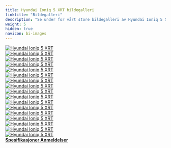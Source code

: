 ```yaml
---
title: Hyundai Ioniq 5 XRT bildegalleri
linktitle: "Bildegalleri"
description: "Se under for vårt store bildegalleri av Hyundai Ioniq 5 XRT. Klikk på bildene for høyoppløselige versjoner."
weight: 5
hidden: true
navicon: bi-images
---
```

<!-- markdownlint-disable MD033 -->
<div class="row" id ="my-gallery">
	<div class="pswp-grid-item col-6 col-md-4">
		<a href="https://media.evkx.net/multimedia/models/hyundai/ioniq_5/ioniq_5_xrt/chargeport_1.jpg"
data-pswp-src="https://media.evkx.net/multimedia/models/hyundai/ioniq_5/ioniq_5_xrt/chargeport_1.jpg"
data-pswp-width="3000"
data-pswp-height="2000" 
target="_blank">
			<img src="https://media.evkx.net/multimedia/models/hyundai/ioniq_5/ioniq_5_xrt/chargeport_1_xst.jpg" alt="Hyundai Ioniq 5 XRT" class="img-fluid " />
		</a>
	</div>
	<div class="pswp-grid-item col-6 col-md-4">
		<a href="https://media.evkx.net/multimedia/models/hyundai/ioniq_5/ioniq_5_xrt/details_1.jpg"
data-pswp-src="https://media.evkx.net/multimedia/models/hyundai/ioniq_5/ioniq_5_xrt/details_1.jpg"
data-pswp-width="3000"
data-pswp-height="2248" 
target="_blank">
			<img src="https://media.evkx.net/multimedia/models/hyundai/ioniq_5/ioniq_5_xrt/details_1_xst.jpg" alt="Hyundai Ioniq 5 XRT" class="img-fluid " />
		</a>
	</div>
	<div class="pswp-grid-item col-6 col-md-4">
		<a href="https://media.evkx.net/multimedia/models/hyundai/ioniq_5/ioniq_5_xrt/dynamic_1.jpg"
data-pswp-src="https://media.evkx.net/multimedia/models/hyundai/ioniq_5/ioniq_5_xrt/dynamic_1.jpg"
data-pswp-width="3000"
data-pswp-height="1999" 
target="_blank">
			<img src="https://media.evkx.net/multimedia/models/hyundai/ioniq_5/ioniq_5_xrt/dynamic_1_xst.jpg" alt="Hyundai Ioniq 5 XRT" class="img-fluid " />
		</a>
	</div>
	<div class="pswp-grid-item col-6 col-md-4">
		<a href="https://media.evkx.net/multimedia/models/hyundai/ioniq_5/ioniq_5_xrt/dynamic_2.jpg"
data-pswp-src="https://media.evkx.net/multimedia/models/hyundai/ioniq_5/ioniq_5_xrt/dynamic_2.jpg"
data-pswp-width="3000"
data-pswp-height="2000" 
target="_blank">
			<img src="https://media.evkx.net/multimedia/models/hyundai/ioniq_5/ioniq_5_xrt/dynamic_2_xst.jpg" alt="Hyundai Ioniq 5 XRT" class="img-fluid " />
		</a>
	</div>
	<div class="pswp-grid-item col-6 col-md-4">
		<a href="https://media.evkx.net/multimedia/models/hyundai/ioniq_5/ioniq_5_xrt/dynamic_3.jpg"
data-pswp-src="https://media.evkx.net/multimedia/models/hyundai/ioniq_5/ioniq_5_xrt/dynamic_3.jpg"
data-pswp-width="3000"
data-pswp-height="1999" 
target="_blank">
			<img src="https://media.evkx.net/multimedia/models/hyundai/ioniq_5/ioniq_5_xrt/dynamic_3_xst.jpg" alt="Hyundai Ioniq 5 XRT" class="img-fluid " />
		</a>
	</div>
	<div class="pswp-grid-item col-6 col-md-4">
		<a href="https://media.evkx.net/multimedia/models/hyundai/ioniq_5/ioniq_5_xrt/dynamic_4.jpg"
data-pswp-src="https://media.evkx.net/multimedia/models/hyundai/ioniq_5/ioniq_5_xrt/dynamic_4.jpg"
data-pswp-width="3000"
data-pswp-height="2000" 
target="_blank">
			<img src="https://media.evkx.net/multimedia/models/hyundai/ioniq_5/ioniq_5_xrt/dynamic_4_xst.jpg" alt="Hyundai Ioniq 5 XRT" class="img-fluid " />
		</a>
	</div>
	<div class="pswp-grid-item col-6 col-md-4">
		<a href="https://media.evkx.net/multimedia/models/hyundai/ioniq_5/ioniq_5_xrt/exterior_1.jpg"
data-pswp-src="https://media.evkx.net/multimedia/models/hyundai/ioniq_5/ioniq_5_xrt/exterior_1.jpg"
data-pswp-width="3000"
data-pswp-height="2000" 
target="_blank">
			<img src="https://media.evkx.net/multimedia/models/hyundai/ioniq_5/ioniq_5_xrt/exterior_1_xst.jpg" alt="Hyundai Ioniq 5 XRT" class="img-fluid " />
		</a>
	</div>
	<div class="pswp-grid-item col-6 col-md-4">
		<a href="https://media.evkx.net/multimedia/models/hyundai/ioniq_5/ioniq_5_xrt/exterior_2.jpg"
data-pswp-src="https://media.evkx.net/multimedia/models/hyundai/ioniq_5/ioniq_5_xrt/exterior_2.jpg"
data-pswp-width="3000"
data-pswp-height="2000" 
target="_blank">
			<img src="https://media.evkx.net/multimedia/models/hyundai/ioniq_5/ioniq_5_xrt/exterior_2_xst.jpg" alt="Hyundai Ioniq 5 XRT" class="img-fluid " />
		</a>
	</div>
	<div class="pswp-grid-item col-6 col-md-4">
		<a href="https://media.evkx.net/multimedia/models/hyundai/ioniq_5/ioniq_5_xrt/exterior_3.jpg"
data-pswp-src="https://media.evkx.net/multimedia/models/hyundai/ioniq_5/ioniq_5_xrt/exterior_3.jpg"
data-pswp-width="3000"
data-pswp-height="1995" 
target="_blank">
			<img src="https://media.evkx.net/multimedia/models/hyundai/ioniq_5/ioniq_5_xrt/exterior_3_xst.jpg" alt="Hyundai Ioniq 5 XRT" class="img-fluid " />
		</a>
	</div>
	<div class="pswp-grid-item col-6 col-md-4">
		<a href="https://media.evkx.net/multimedia/models/hyundai/ioniq_5/ioniq_5_xrt/exterior_4.jpg"
data-pswp-src="https://media.evkx.net/multimedia/models/hyundai/ioniq_5/ioniq_5_xrt/exterior_4.jpg"
data-pswp-width="3000"
data-pswp-height="2000" 
target="_blank">
			<img src="https://media.evkx.net/multimedia/models/hyundai/ioniq_5/ioniq_5_xrt/exterior_4_xst.jpg" alt="Hyundai Ioniq 5 XRT" class="img-fluid " />
		</a>
	</div>
	<div class="pswp-grid-item col-6 col-md-4">
		<a href="https://media.evkx.net/multimedia/models/hyundai/ioniq_5/ioniq_5_xrt/exterior_5.jpg"
data-pswp-src="https://media.evkx.net/multimedia/models/hyundai/ioniq_5/ioniq_5_xrt/exterior_5.jpg"
data-pswp-width="3000"
data-pswp-height="2000" 
target="_blank">
			<img src="https://media.evkx.net/multimedia/models/hyundai/ioniq_5/ioniq_5_xrt/exterior_5_xst.jpg" alt="Hyundai Ioniq 5 XRT" class="img-fluid " />
		</a>
	</div>
	<div class="pswp-grid-item col-6 col-md-4">
		<a href="https://media.evkx.net/multimedia/models/hyundai/ioniq_5/ioniq_5_xrt/frontseats_1.jpg"
data-pswp-src="https://media.evkx.net/multimedia/models/hyundai/ioniq_5/ioniq_5_xrt/frontseats_1.jpg"
data-pswp-width="3000"
data-pswp-height="1999" 
target="_blank">
			<img src="https://media.evkx.net/multimedia/models/hyundai/ioniq_5/ioniq_5_xrt/frontseats_1_xst.jpg" alt="Hyundai Ioniq 5 XRT" class="img-fluid " />
		</a>
	</div>
	<div class="pswp-grid-item col-6 col-md-4">
		<a href="https://media.evkx.net/multimedia/models/hyundai/ioniq_5/ioniq_5_xrt/main_1.jpg"
data-pswp-src="https://media.evkx.net/multimedia/models/hyundai/ioniq_5/ioniq_5_xrt/main_1.jpg"
data-pswp-width="3000"
data-pswp-height="2000" 
target="_blank">
			<img src="https://media.evkx.net/multimedia/models/hyundai/ioniq_5/ioniq_5_xrt/main_1_xst.jpg" alt="Hyundai Ioniq 5 XRT" class="img-fluid " />
		</a>
	</div>
	<div class="pswp-grid-item col-6 col-md-4">
		<a href="https://media.evkx.net/multimedia/models/hyundai/ioniq_5/ioniq_5_xrt/rearlights_1.jpg"
data-pswp-src="https://media.evkx.net/multimedia/models/hyundai/ioniq_5/ioniq_5_xrt/rearlights_1.jpg"
data-pswp-width="3000"
data-pswp-height="2000" 
target="_blank">
			<img src="https://media.evkx.net/multimedia/models/hyundai/ioniq_5/ioniq_5_xrt/rearlights_1_xst.jpg" alt="Hyundai Ioniq 5 XRT" class="img-fluid " />
		</a>
	</div>
	<div class="pswp-grid-item col-6 col-md-4">
		<a href="https://media.evkx.net/multimedia/models/hyundai/ioniq_5/ioniq_5_xrt/screens_1.jpg"
data-pswp-src="https://media.evkx.net/multimedia/models/hyundai/ioniq_5/ioniq_5_xrt/screens_1.jpg"
data-pswp-width="3000"
data-pswp-height="2000" 
target="_blank">
			<img src="https://media.evkx.net/multimedia/models/hyundai/ioniq_5/ioniq_5_xrt/screens_1_xst.jpg" alt="Hyundai Ioniq 5 XRT" class="img-fluid " />
		</a>
	</div>
	<div class="pswp-grid-item col-6 col-md-4">
		<a href="https://media.evkx.net/multimedia/models/hyundai/ioniq_5/ioniq_5_xrt/screens_2.jpg"
data-pswp-src="https://media.evkx.net/multimedia/models/hyundai/ioniq_5/ioniq_5_xrt/screens_2.jpg"
data-pswp-width="3000"
data-pswp-height="2000" 
target="_blank">
			<img src="https://media.evkx.net/multimedia/models/hyundai/ioniq_5/ioniq_5_xrt/screens_2_xst.jpg" alt="Hyundai Ioniq 5 XRT" class="img-fluid " />
		</a>
	</div>
	<div class="pswp-grid-item col-6 col-md-4">
		<a href="https://media.evkx.net/multimedia/models/hyundai/ioniq_5/ioniq_5_xrt/wheels_1.jpg"
data-pswp-src="https://media.evkx.net/multimedia/models/hyundai/ioniq_5/ioniq_5_xrt/wheels_1.jpg"
data-pswp-width="3000"
data-pswp-height="2248" 
target="_blank">
			<img src="https://media.evkx.net/multimedia/models/hyundai/ioniq_5/ioniq_5_xrt/wheels_1_xst.jpg" alt="Hyundai Ioniq 5 XRT" class="img-fluid " />
		</a>
	</div>
</div>
<script type="module">
  import PhotoSwipeLightbox from '/js/photoswipe-lightbox.esm.js';
    const lightbox = new PhotoSwipeLightbox({
       gallery: '#my-gallery',
        children: 'a',
        pswpModule: () => import('/js/photoswipe.esm.js')
    });
lightbox.init();
</script>
<div class="mt-3 mb-3">
<a href="../specifications/" class="text-decoration-none text-black">
<strong><i class="bi-arrow-left"></i> Spesifikasjoner </strong>
</a>
<a href="../reviews/" class="text-decoration-none text-black float-end">
<strong>Anmeldelser <i class="bi-arrow-right"></i></strong>
</a>
</div>
